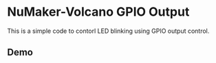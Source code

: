 # NuMaker-Volcano GPIO Output
This is a simple code to contorl LED blinking using GPIO output control.

## Demo
